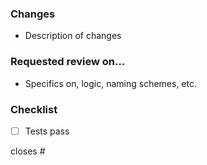 ### Changes

- Description of changes

### Requested review on...
- Specifics on, logic, naming schemes, etc.

### Checklist
- [ ] Tests pass


closes #
